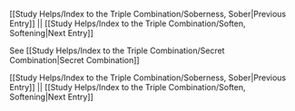 [[Study Helps/Index to the Triple Combination/Soberness, Sober|Previous Entry]]  ||  [[Study Helps/Index to the Triple Combination/Soften, Softening|Next Entry]]

 See [[Study Helps/Index to the Triple Combination/Secret Combination|Secret Combination]]

[[Study Helps/Index to the Triple Combination/Soberness, Sober|Previous Entry]]  ||  [[Study Helps/Index to the Triple Combination/Soften, Softening|Next Entry]]